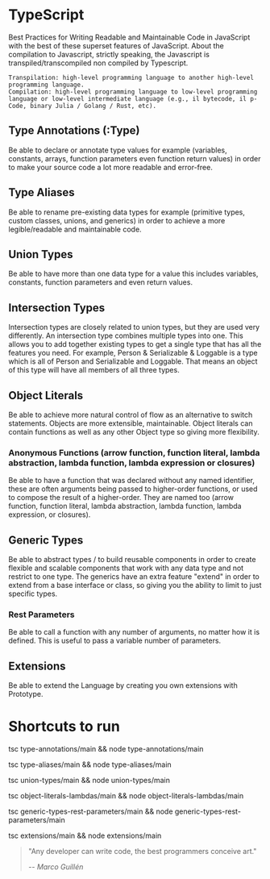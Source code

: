# TypeScript
Best Practices for Writing Readable and Maintainable Code in JavaScript with the best of these superset features of JavaScript. About the compilation to Javascript, strictly speaking, the Javascript is transpiled/transcompiled non compiled by Typescript.

    Transpilation: high-level programming language to another high-level programming language.
    Compilation: high-level programming language to low-level programming language or low-level intermediate language (e.g., il bytecode, il p-Code, binary Julia / Golang / Rust, etc).

## Type Annotations (:Type)
Be able to declare or annotate type values for example (variables, constants, arrays, function parameters even function return values) in order to make your source code a lot more readable and error-free.

## Type Aliases
Be able to rename pre-existing data types for example (primitive types, custom classes, unions, and generics) in order to achieve a more legible/readable and maintainable code.

## Union Types
Be able to have more than one data type for a value this includes variables, constants, function parameters and even return values.

## Intersection Types
Intersection types are closely related to union types, but they are used very differently. An intersection type combines multiple types into one. This allows you to add together existing types to get a single type that has all the features you need. For example, Person & Serializable & Loggable is a type which is all of Person and Serializable and Loggable. That means an object of this type will have all members of all three types.

## Object Literals
Be able to achieve more natural control of flow as an alternative to switch statements. Objects are more extensible, maintainable. Object literals can contain functions as well as any other Object type so giving more flexibility.

### Anonymous Functions (arrow function, function literal, lambda abstraction, lambda function, lambda expression or closures)
Be able to have a function that was declared without any named identifier, these are often arguments being passed to higher-order functions, or used to compose the result of a higher-order. 
They are named too (arrow function, function literal, lambda abstraction, lambda function, lambda expression, or closures).

## Generic Types
Be able to abstract types / to build reusable components in order to create flexible and scalable components that work with any data type and not restrict to one type.
The generics have an extra feature "extend" in order to extend from a base interface or class, so giving you the ability to limit to just specific types.

### Rest Parameters
Be able to call a function with any number of arguments, no matter how it is defined. This is useful to pass a variable number of parameters.

## Extensions
Be able to extend the Language by creating you own extensions with Prototype.

# Shortcuts to run
tsc type-annotations/main && node type-annotations/main

tsc type-aliases/main && node type-aliases/main

tsc union-types/main && node union-types/main

tsc object-literals-lambdas/main && node object-literals-lambdas/main

tsc generic-types-rest-parameters/main && node generic-types-rest-parameters/main

tsc extensions/main && node extensions/main

> "Any developer can write code, the best programmers conceive art."
>
> -- <cite>Marco Guillén</cite>